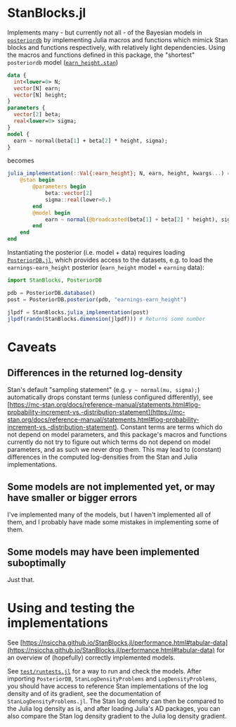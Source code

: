 # StanBlocks.jl

Implements many - but currently not all - of the Bayesian models in [`posteriordb`](https://github.com/stan-dev/posteriordb)
by implementing Julia macros and functions which mimick Stan blocks and functions respectively, with relatively light dependencies. 
Using the macros and functions defined in this package, the "shortest" `posteriordb` model ([`earn_height.stan`](https://github.com/stan-dev/posteriordb/blob/master/posterior_database/models/stan/earn_height.stan))

```stan
data {
  int<lower=0> N;
  vector[N] earn;
  vector[N] height;
}
parameters {
  vector[2] beta;
  real<lower=0> sigma;
}
model {
  earn ~ normal(beta[1] + beta[2] * height, sigma);
}
```

becomes

```julia
julia_implementation(::Val{:earn_height}; N, earn, height, kwargs...) = begin 
    @stan begin 
        @parameters begin
            beta::vector[2]
            sigma::real(lower=0.)
        end
        @model begin
            earn ~ normal(@broadcasted(beta[1] + beta[2] * height), sigma);
        end
    end
end
```

Instantiating the posterior (i.e. model + data) requires loading [`PosteriorDB.jl`](https://github.com/sethaxen/PosteriorDB.jl),
which provides access to the datasets, e.g. to load the `earnings-earn_height` posterior (`earn_height` model + `earning` data):

```julia
import StanBlocks, PosteriorDB

pdb = PosteriorDB.database()
post = PosteriorDB.posterior(pdb, "earnings-earn_height")

jlpdf = StanBlocks.julia_implementation(post)
jlpdf(randn(StanBlocks.dimension(jlpdf))) # Returns some number
```

# Caveats

## Differences in the returned log-density

Stan's default "sampling statement" (e.g. `y ~ normal(mu, sigma);`) automatically drops constant terms (unless configured differently), see [https://mc-stan.org/docs/reference-manual/statements.html#log-probability-increment-vs.-distribution-statement](https://mc-stan.org/docs/reference-manual/statements.html#log-probability-increment-vs.-distribution-statement). 
Constant terms are terms which do not depend on model parameters, and this package's macros and functions currently do not try to figure out which terms do not depend on model parameters, and as such we never drop them.
This may lead to (constant) differences in the computed log-densities from the Stan and Julia implementations.

## Some models are not implemented yet, or may have smaller or bigger errors

I've implemented many of the models, but I haven't implemented all of them, and I probably have made some mistakes in implementing some of them.

## Some models may have been implemented suboptimally

Just that.

# Using and testing the implementations

See [https://nsiccha.github.io/StanBlocks.jl/performance.html#tabular-data](https://nsiccha.github.io/StanBlocks.jl/performance.html#tabular-data) for an overview of (hopefully) correctly implemented models.

See [`test/runtests.jl`](https://github.com/nsiccha/StanBlocks.jl/blob/main/test/runtests.jl) for a way to run and check the models. 
After importing `PosteriorDB`, `StanLogDensityProblems` and `LogDensityProblems`, you should have access to reference Stan implementations of the log density and of its gradient, see the documentation of `StanLogDensityProblems.jl`.
The Stan log density can then be compared to the Julia log density as is, and after loading Julia's AD packages, you can also compare the Stan log density gradient to the Julia log density gradient.
